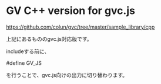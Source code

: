 GV C++ version for gvc.js
=========================

https://github.com/colun/gvc/tree/master/sample_library/cpp

上記にあるもののgvc.js対応版です。

includeする前に、

 #define GV_JS

を行うことで、gvc.js向けの出力に切り替わります。
